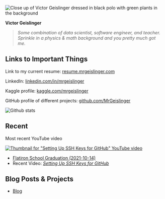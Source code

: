 ![Close up of Victor Geislinger dressed in black polo with green plants in the background]({{site.url}}/images/profile/profile.png)

**Victor Geislinger**
> *Some combination of data scientist, software engineer, and teacher. Sprinkle in a physics & math background and you pretty much got me.*

## Links to Important Things

Link to my current resume: [resume.mrgeislinger.com](http://resume.mrgeislinger.com)

LinkedIn: [linkedin.com/in/mrgeislinger](https://www.linkedin.com/in/mrgeislinger/)

Kaggle profile: [kaggle.com/mrgeislinger](https://www.kaggle.com/mrgeislinger)

GitHub profile of different projects: [github.com/MrGeislinger](https://github.com/MrGeislinger)

![Github stats](https://github-readme-stats.vercel.app/api?username=MrGeislinger&count_private=true&show_icons=true)


## Recent

<!-- TODO: Embed YouTube Video
<div class="video-embed">
<iframe width="560" height="315" src="https://www.youtube.com/embed/8X4u9sca3Io" title="YouTube video player" frameborder="0" allow="accelerometer; autoplay; clipboard-write; encrypted-media; gyroscope; picture-in-picture" allowfullscreen></iframe>
</div>
-->
Most recent YouTube video

[![Thumbnail for "Setting Up SSH Keys for GitHub" YouTube video]({{site.url}}/images/thumbnails/thumbnail-Setting_Up_SSH_Keys_for_GitHub-20220112-v1.webp)](https://www.youtube.com/embed/8X4u9sca3Io)


* [Flatiron School Graduation (2021-10-14)](https://docs.google.com/presentation/d/1RWtdA6D3pEuZVhygppfQ0DMudAdeA8bTt-t1o2gWAgQ/edit?usp=sharing)
* Recent Video: [_Setting Up SSH Keys for GitHub_](https://youtu.be/8X4u9sca3Io)


## Blog Posts & Projects

* [Blog](https://blog.mrgeislinger.com/blog/)
